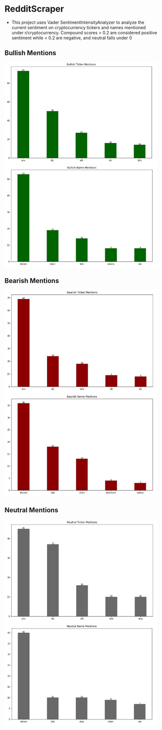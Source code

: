 # RedditScraper

- This project uses Vader SentimentIntensityAnalyzer to analyze the current sentiment on cryptocurrency tickers
  and names mentioned under r/cryptocurrency. Compound scores > 0.2 are considered positive sentiment while < 0.2
  are negative, and neutral falls under 0

## Bullish Mentions

![](Project/screenshots/bul_ticker.jpg) ![](Project/screenshots/bull_name.jpg)


## Bearish Mentions

![](Project/screenshots/bear_ticker.jpg) ![](Project/screenshots/bear_name.jpg)


## Neutral Mentions

![](Project/screenshots/neu_ticker.jpg) ![](Project/screenshots/neu_name.jpg)

